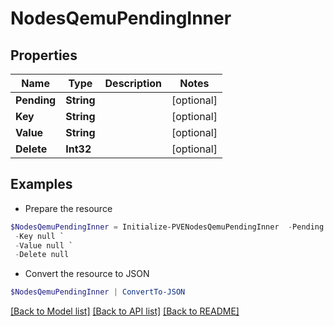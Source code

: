 # NodesQemuPendingInner
## Properties

Name | Type | Description | Notes
------------ | ------------- | ------------- | -------------
**Pending** | **String** |  | [optional] 
**Key** | **String** |  | [optional] 
**Value** | **String** |  | [optional] 
**Delete** | **Int32** |  | [optional] 

## Examples

- Prepare the resource
```powershell
$NodesQemuPendingInner = Initialize-PVENodesQemuPendingInner  -Pending null `
 -Key null `
 -Value null `
 -Delete null
```

- Convert the resource to JSON
```powershell
$NodesQemuPendingInner | ConvertTo-JSON
```

[[Back to Model list]](../README.md#documentation-for-models) [[Back to API list]](../README.md#documentation-for-api-endpoints) [[Back to README]](../README.md)

